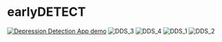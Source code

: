 # earlyDETECT
[![Depression Detection App demo](http://img.youtube.com/vi/k5R3xtf2gWU/0.jpg)](http://www.youtube.com/watch?v=k5R3xtf2gWU "Demo of Web Application Depression detection")
![DDS_3](https://github.com/MustaphaU/earlyDETECT/assets/123378149/ff81742b-1717-4f94-9c54-b31b691dab84)
![DDS_4](https://github.com/MustaphaU/earlyDETECT/assets/123378149/a5aa7886-583f-4a00-b13f-59d1d20d9648)
![DDS_1](https://github.com/MustaphaU/earlyDETECT/assets/123378149/74e67d9d-ea39-4397-8895-c1452b944652)
![DDS_2](https://github.com/MustaphaU/earlyDETECT/assets/123378149/ba5a8ce7-ab84-42dd-97c7-415135ba0989)
